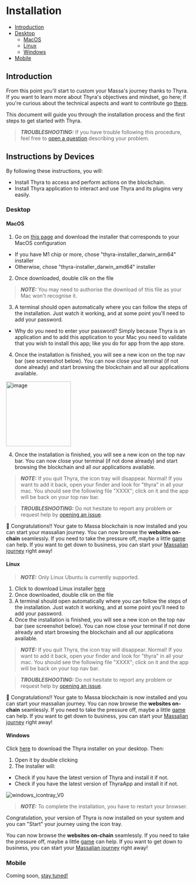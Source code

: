 
# Installation

* [Introduction](#introduction)
* [Desktop](#desktop)
  * [MacOS](#macos)
  * [Linux](#linux)
  * [Windows](#windows)
* [Mobile](#mobile)

## Introduction

From this point you'll start to custom your Massa's journey thanks to Thyra. If you want to learn more about Thyra's objectives and mindset, go here; if you're curious about the technical aspects and want to contribute go [there](./CONTRIBUTING.md).

This document will guide you through the installation process and the first steps to get started with Thyra.


> **_TROUBLESHOOTING:_** If you have trouble following this procedure, feel free to [open a question](https://github.com/massalabs/thyra/issues/new) describing your problem.

## Instructions by Devices

By following these instructions, you will: 
* Install Thyra to access and perform actions on the blockchain. 
* Install Thyra application to interact and use Thyra and its plugins very easily.

### Desktop

#### MacOS

1. Go on [this page](https://.com/massalabs/thyra/releases/latest) and download the installer that corresponds to your MacOS configuration
* If you have M1 chip or more, chose "thyra-installer_darwin_arm64" installer
* Otherwise, chose "thyra-installer_darwin_amd64" installer
2. Once downloaded, double clik on the file
> **_NOTE:_** You may need to authorise the download of this file as your Mac won't recognise it.
3. A terminal should open automatically where you can follow the steps of the installation. Just watch it working, and at some point you'll need to add your password.
* Why do you need to enter your password? Simply because Thyra is an application and to add this application to your Mac you need to validate that you wish to install this app; like you do for app from the app store. 
4. Once the installation is finished, you will see a new icon on the top nav bar (see screenshot below). You can now close your terminal (if not done already) and start browsing the blockchain and all our applications available.
<img width="177" alt="image" src="https://user-images.githubusercontent.com/109611779/223798813-92a16141-19f6-415b-b9d8-2554eb814edc.png">

4. Once the installation is finished, you will see a new icon on the top nav bar. You can now close your terminal (if not done already) and start browsing the blockchain and all our applications available.

> **_NOTE:_** If you quit Thyra, the icon tray will disappear. Normal! If you want to add it back, open your finder and look for "thyra" in all your mac. You should see the following file "XXXX"; click on it and the app will be back on your top nav bar. 

> **_TROUBLESHOOTING:_** Do not hesitate to report any problem or request help by [opening an issue](https://github.com/massalabs/thyra/issues/new).


🎉 Congratulations!! Your gate to Massa blockchain is now installed and you can start your massalian journey.
You can now browse the **websites on-chain** seamlessly. If you need to take the pressure off, maybe a little [game](http://flappy.massa) can help.
If you want to get down to business, you can start your [Massalian journey](http://my.massa/thyra/wallet) right away!


#### Linux

> **_NOTE:_** Only Linux Ubuntu is currently supported.

1. Click to download Linux installer [here](https://github.com/massalabs/thyra/releases/latest/download/thyra-installer_linux_amd64)
2. Once downloaded, double clik on the file 
3. A terminal should open automatically where you can follow the steps of the installation. Just watch it working, and at some point you'll need to add your password.
4. Once the installation is finished, you will see a new icon on the top nav bar (see screenshot below). You can now close your terminal if not done already and start browsing the blockchain and all our applications available. 

> **_NOTE:_** If you quit Thyra, the icon tray will disappear. Normal! If you want to add it back, open your finder and look for "thyra" in all your mac. You should see the following file "XXXX"; click on it and the app will be back on your top nav bar. 

> **_TROUBLESHOOTING:_** Do not hesitate to report any problem or request help by [opening an issue](https://github.com/massalabs/thyra/issues/new).


🎉 Congratulations!! Your gate to Massa blockchain is now installed and you can start your massalian journey.
You can now browse the **websites on-chain** seamlessly. If you need to take the pressure off, maybe a little [game](http://flappy.massa) can help.
If you want to get down to business, you can start your [Massalian journey](http://my.massa/thyra/wallet) right away!



#### Windows


Click [here](https://github.com/massalabs/thyra/releases/latest/download/thyra-installer_windows_amd64.exe) to download the Thyra installer on your desktop. Then:
1. Open it by double clicking
2. The installer will:
  * Check if you have the latest version of Thyra and install it if not.
  * Check if you have the latest version of ThyraApp and install it if not.

![windows_icontray_V0](https://user-images.githubusercontent.com/109611779/212294116-05e1dd37-ed3f-4e3e-b034-b02d782bc4ee.png)

> **_NOTE:_** To complete the installation, you have to restart your browser.

Congratulation, your version of Thyra is now installed on your system and you can "Start" your journey using the icon tray.

You can now browse the **websites on-chain** seamlessly. If you need to take the pressure off, maybe a little [game](https://flappy.massa) can help.
If you want to get down to business, you can start your [Massalian journey](https://my.massa/thyra/wallet) right away!


### Mobile 

Coming soon, [stay tuned!](discord.gg/massa) 


